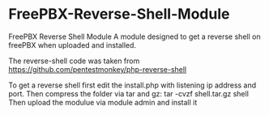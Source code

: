 # FreePBX-Reverse-Shell-Module
FreePBX Reverse Shell Module
A module designed to get a reverse shell on freePBX when uploaded and installed.

The reverse-shell code was taken from https://github.com/pentestmonkey/php-reverse-shell

To get a reverse shell first edit the install.php with listening ip address and port. 
Then compress the folder via tar and gz:
  tar -cvzf shell.tar.gz shell
Then upload the modulue via module admin and install it
